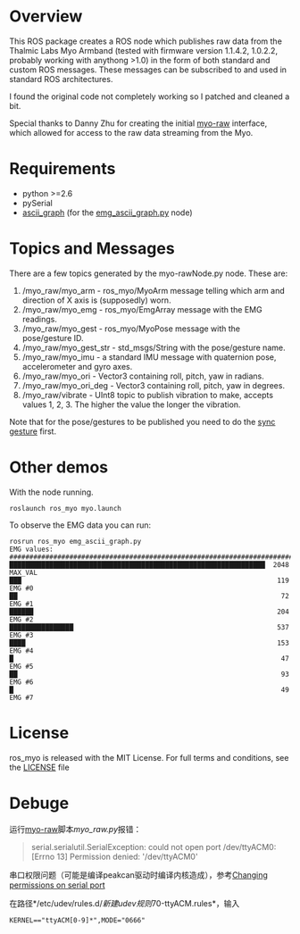 # Overview
This ROS package creates a ROS node which publishes raw data from the Thalmic Labs Myo Armband (tested with firmware version 1.1.4.2, 1.0.2.2, probably working with anythong >1.0) in the form of both standard and custom ROS messages. These messages can be subscribed to and used in standard ROS architectures.

I found the original code not completely working so I patched and cleaned a bit.

Special thanks to Danny Zhu for creating the initial [myo-raw](https://github.com/dzhu/myo-raw) interface, which allowed for access to the raw data streaming from the Myo.

# Requirements
 - python >=2.6
 - pySerial
 - [ascii_graph](https://pypi.python.org/pypi/ascii_graph) (for the [emg_ascii_graph.py](scripts/emg_ascii_graph.py) node)

# Topics and Messages
There are a few topics generated by the myo-rawNode.py node. These are:

1. /myo_raw/myo_arm - ros_myo/MyoArm message telling which arm and direction of X axis is (supposedly) worn.
2. /myo_raw/myo_emg - ros_myo/EmgArray message with the EMG readings.
3. /myo_raw/myo_gest - ros_myo/MyoPose message with the pose/gesture ID.
4. /myo_raw/myo_gest_str - std_msgs/String with the pose/gesture name.
5. /myo_raw/myo_imu - a standard IMU message with quaternion pose, accelerometer and gyro axes.
6. /myo_raw/myo_ori - Vector3 containing roll, pitch, yaw in radians.
7. /myo_raw/myo_ori_deg - Vector3 containing roll, pitch, yaw in degrees.
8. /myo_raw/vibrate - UInt8 topic to publish vibration to make, accepts values 1, 2, 3. The higher the value the longer the vibration.

Note that for the pose/gestures to be published you need to do the [sync gesture](https://support.getmyo.com/hc/en-us/articles/200755509-How-to-perform-the-sync-gesture) first. 

# Other demos
With the node running.

```
roslaunch ros_myo myo.launch
```

To observe the EMG data you can run:
```
rosrun ros_myo emg_ascii_graph.py
EMG values:
###############################################################################
████████████████████████████████████████████████████████████████  2048  MAX_VAL
███                                                                119  EMG #0 
██                                                                  72  EMG #1 
██████                                                             204  EMG #2 
████████████████                                                   537  EMG #3 
████                                                               153  EMG #4 
█                                                                   47  EMG #5 
██                                                                  93  EMG #6 
█                                                                   49  EMG #7
```



# License
ros_myo is released with the MIT License. For full terms and conditions, see the [LICENSE](LICENSE) file



# Debuge

运行[myo-raw](https://github.com/dzhu/myo-raw)脚本*myo_raw.py*报错：

> serial.serialutil.SerialException: could not open port /dev/ttyACM0: [Errno 13] Permission denied: '/dev/ttyACM0'

串口权限问题（可能是编译peakcan驱动时编译内核造成），参考[Changing permissions on serial port](https://askubuntu.com/questions/58119/changing-permissions-on-serial-port)

在路径*/etc/udev/rules.d/*新建udev规则*70-ttyACM.rules*，输入

```
KERNEL=="ttyACM[0-9]*",MODE="0666"
```

